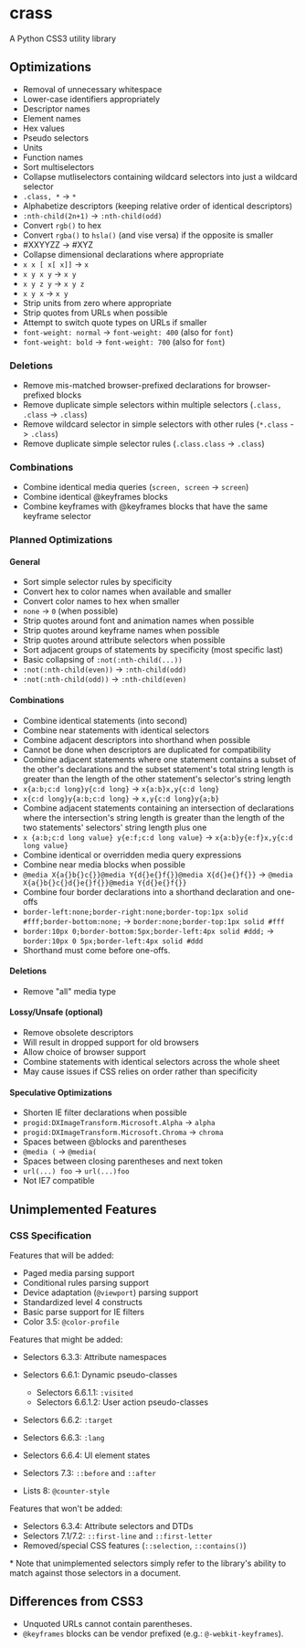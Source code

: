 crass
=====

A Python CSS3 utility library


Optimizations
-------------

- Removal of unnecessary whitespace
- Lower-case identifiers appropriately
 - Descriptor names
 - Element names
 - Hex values
 - Pseudo selectors
 - Units
 - Function names
- Sort multiselectors
- Collapse mutliselectors containing wildcard selectors into just a wildcard selector
 - `.class, *` -> `*`
- Alphabetize descriptors (keeping relative order of identical descriptors)
- `:nth-child(2n+1)` -> `:nth-child(odd)`
- Convert `rgb()` to hex
- Convert `rgba()` to `hsla()` (and vise versa) if the opposite is smaller
- #XXYYZZ -> #XYZ
- Collapse dimensional declarations where appropriate
 - `x x [ x[ x]]` -> `x`
 - `x y x y` -> `x y`
 - `x y z y` -> `x y z`
 - `x y x` -> `x y`
- Strip units from zero where appropriate
- Strip quotes from URLs when possible
- Attempt to switch quote types on URLs if smaller
- `font-weight: normal` -> `font-weight: 400` (also for `font`)
- `font-weight: bold` -> `font-weight: 700` (also for `font`)

### Deletions

- Remove mis-matched browser-prefixed declarations for browser-prefixed blocks
- Remove duplicate simple selectors within multiple selectors (`.class, .class` -> `.class`)
- Remove wildcard selector in simple selectors with other rules (`*.class` -> `.class`)
- Remove duplicate simple selector rules (`.class.class` -> `.class`)

### Combinations

- Combine identical media queries (`screen, screen` -> `screen`)
- Combine identical @keyframes blocks
- Combine keyframes with @keyframes blocks that have the same keyframe selector


### Planned Optimizations

#### General

- Sort simple selector rules by specificity
- Convert hex to color names when available and smaller
- Convert color names to hex when smaller
- `none` -> `0` (when possible)
- Strip quotes around font and animation names when possible
- Strip quotes around keyframe names when possible
- Strip quotes around attribute selectors when possible
- Sort adjacent groups of statements by specificity (most specific last)
- Basic collapsing of `:not(:nth-child(...))`
 - `:not(:nth-child(even))` -> `:nth-child(odd)`
 - `:not(:nth-child(odd))` -> `:nth-child(even)`

#### Combinations

- Combine identical statements (into second)
- Combine near statements with identical selectors
- Combine adjacent descriptors into shorthand when possible
 - Cannot be done when descriptors are duplicated for compatibility
- Combine adjacent statements where one statement contains a subset of the other's declarations and the subset statement's total string length is greater than the length of the other statement's selector's string length
 - `x{a:b;c:d long}y{c:d long}` -> `x{a:b}x,y{c:d long}`
 - `x{c:d long}y{a:b;c:d long}` -> `x,y{c:d long}y{a;b}`
- Combine adjacent statements containing an intersection of declarations where the intersection's string length is greater than the length of the two statements' selectors' string length plus one
 - `x {a:b;c:d long value} y{e:f;c:d long value}` -> `x{a:b}y{e:f}x,y{c:d long value}`
- Combine identical or overridden media query expressions
- Combine near media blocks when possible
 - `@media X{a{}b{}c{}}@media Y{d{}e{}f{}}@media X{d{}e{}f{}}` -> `@media X{a{}b{}c{}d{}e{}f{}}@media Y{d{}e{}f{}}`
- Combine four border declarations into a shorthand declaration and one-offs
 - `border-left:none;border-right:none;border-top:1px solid #fff;border-bottom:none;` -> `border:none;border-top:1px solid #fff`
 - `border:10px 0;border-bottom:5px;border-left:4px solid #ddd;` -> `border:10px 0 5px;border-left:4px solid #ddd`
 - Shorthand must come before one-offs.

#### Deletions

- Remove "all" media type

#### Lossy/Unsafe (optional)

- Remove obsolete descriptors
 - Will result in dropped support for old browsers
 - Allow choice of browser support
- Combine statements with identical selectors across the whole sheet
 - May cause issues if CSS relies on order rather than specificity

#### Speculative Optimizations

- Shorten IE filter declarations when possible
 - `progid:DXImageTransform.Microsoft.Alpha` -> `alpha`
 - `progid:DXImageTransform.Microsoft.Chroma` -> `chroma`
- Spaces between @blocks and parentheses
 - `@media (` -> `@media(`
- Spaces between closing parentheses and next token
 - `url(...) foo` -> `url(...)foo`
 - Not IE7 compatible


Unimplemented Features
----------------------

### CSS Specification

Features that will be added:

- Paged media parsing support
- Conditional rules parsing support
- Device adaptation (`@viewport`) parsing support
- Standardized level 4 constructs
- Basic parse support for IE filters
- Color 3.5: `@color-profile`

Features that might be added:

- Selectors 6.3.3: Attribute namespaces
- Selectors 6.6.1: Dynamic pseudo-classes
  - Selectors 6.6.1.1: `:visited`
  - Selectors 6.6.1.2: User action pseudo-classes
- Selectors 6.6.2: `:target`
- Selectors 6.6.3: `:lang`
- Selectors 6.6.4: UI element states
- Selectors 7.3: `::before` and `::after`

- Lists 8: `@counter-style`

Features that won't be added:

- Selectors 6.3.4: Attribute selectors and DTDs
- Selectors 7.1/7.2: `::first-line` and `::first-letter`
- Removed/special CSS features (`::selection`, `::contains()`)

\* Note that unimplemented selectors simply refer to the library's ability to match against those selectors in a document.


Differences from CSS3
---------------------

- Unquoted URLs cannot contain parentheses.
- `@keyframes` blocks can be vendor prefixed (e.g.: `@-webkit-keyframes`).

